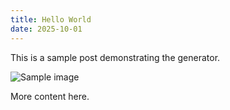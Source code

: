 ```yaml
---
title: Hello World
date: 2025-10-01
---
```


This is a sample post demonstrating the generator.

![Sample image](../assets/image1.png)

More content here.
